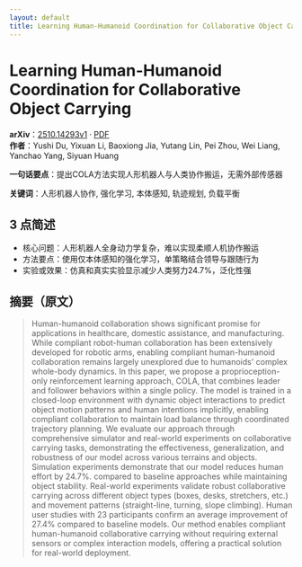 ```yaml
---
layout: default
title: Learning Human-Humanoid Coordination for Collaborative Object Carrying
---
```


# Learning Human-Humanoid Coordination for Collaborative Object Carrying
**arXiv**：[2510.14293v1](https://arxiv.org/abs/2510.14293) · [PDF](https://arxiv.org/pdf/2510.14293.pdf)  
**作者**：Yushi Du, Yixuan Li, Baoxiong Jia, Yutang Lin, Pei Zhou, Wei Liang, Yanchao Yang, Siyuan Huang  

**一句话要点**：提出COLA方法实现人形机器人与人类协作搬运，无需外部传感器

**关键词**：人形机器人协作, 强化学习, 本体感知, 轨迹规划, 负载平衡

## 3 点简述
- 核心问题：人形机器人全身动力学复杂，难以实现柔顺人机协作搬运
- 方法要点：使用仅本体感知的强化学习，单策略结合领导与跟随行为
- 实验或效果：仿真和真实实验显示减少人类努力24.7%，泛化性强

## 摘要（原文）

> Human-humanoid collaboration shows significant promise for applications in
> healthcare, domestic assistance, and manufacturing. While compliant robot-human
> collaboration has been extensively developed for robotic arms, enabling
> compliant human-humanoid collaboration remains largely unexplored due to
> humanoids' complex whole-body dynamics. In this paper, we propose a
> proprioception-only reinforcement learning approach, COLA, that combines leader
> and follower behaviors within a single policy. The model is trained in a
> closed-loop environment with dynamic object interactions to predict object
> motion patterns and human intentions implicitly, enabling compliant
> collaboration to maintain load balance through coordinated trajectory planning.
> We evaluate our approach through comprehensive simulator and real-world
> experiments on collaborative carrying tasks, demonstrating the effectiveness,
> generalization, and robustness of our model across various terrains and
> objects. Simulation experiments demonstrate that our model reduces human effort
> by 24.7%. compared to baseline approaches while maintaining object stability.
> Real-world experiments validate robust collaborative carrying across different
> object types (boxes, desks, stretchers, etc.) and movement patterns
> (straight-line, turning, slope climbing). Human user studies with 23
> participants confirm an average improvement of 27.4% compared to baseline
> models. Our method enables compliant human-humanoid collaborative carrying
> without requiring external sensors or complex interaction models, offering a
> practical solution for real-world deployment.

